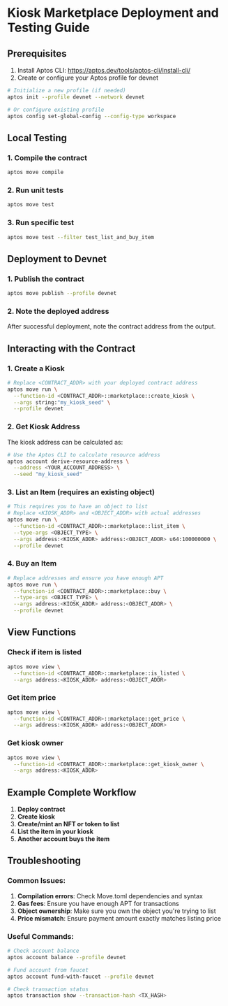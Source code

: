 # Kiosk Marketplace Deployment and Testing Guide

## Prerequisites

1. Install Aptos CLI: https://aptos.dev/tools/aptos-cli/install-cli/
2. Create or configure your Aptos profile for devnet

```bash
# Initialize a new profile (if needed)
aptos init --profile devnet --network devnet

# Or configure existing profile
aptos config set-global-config --config-type workspace
```

## Local Testing

### 1. Compile the contract
```bash
aptos move compile
```

### 2. Run unit tests
```bash
aptos move test
```

### 3. Run specific test
```bash
aptos move test --filter test_list_and_buy_item
```

## Deployment to Devnet

### 1. Publish the contract
```bash
aptos move publish --profile devnet
```

### 2. Note the deployed address
After successful deployment, note the contract address from the output.

## Interacting with the Contract

### 1. Create a Kiosk
```bash
# Replace <CONTRACT_ADDR> with your deployed contract address
aptos move run \
  --function-id <CONTRACT_ADDR>::marketplace::create_kiosk \
  --args string:"my_kiosk_seed" \
  --profile devnet
```

### 2. Get Kiosk Address
The kiosk address can be calculated as:
```bash
# Use the Aptos CLI to calculate resource address
aptos account derive-resource-address \
  --address <YOUR_ACCOUNT_ADDRESS> \
  --seed "my_kiosk_seed"
```

### 3. List an Item (requires an existing object)
```bash
# This requires you to have an object to list
# Replace <KIOSK_ADDR> and <OBJECT_ADDR> with actual addresses
aptos move run \
  --function-id <CONTRACT_ADDR>::marketplace::list_item \
  --type-args <OBJECT_TYPE> \
  --args address:<KIOSK_ADDR> address:<OBJECT_ADDR> u64:100000000 \
  --profile devnet
```

### 4. Buy an Item
```bash
# Replace addresses and ensure you have enough APT
aptos move run \
  --function-id <CONTRACT_ADDR>::marketplace::buy \
  --type-args <OBJECT_TYPE> \
  --args address:<KIOSK_ADDR> address:<OBJECT_ADDR> \
  --profile devnet
```

## View Functions

### Check if item is listed
```bash
aptos move view \
  --function-id <CONTRACT_ADDR>::marketplace::is_listed \
  --args address:<KIOSK_ADDR> address:<OBJECT_ADDR>
```

### Get item price
```bash
aptos move view \
  --function-id <CONTRACT_ADDR>::marketplace::get_price \
  --args address:<KIOSK_ADDR> address:<OBJECT_ADDR>
```

### Get kiosk owner
```bash
aptos move view \
  --function-id <CONTRACT_ADDR>::marketplace::get_kiosk_owner \
  --args address:<KIOSK_ADDR>
```

## Example Complete Workflow

1. **Deploy contract**
2. **Create kiosk**
3. **Create/mint an NFT or token to list**
4. **List the item in your kiosk**
5. **Another account buys the item**

## Troubleshooting

### Common Issues:

1. **Compilation errors**: Check Move.toml dependencies and syntax
2. **Gas fees**: Ensure you have enough APT for transactions
3. **Object ownership**: Make sure you own the object you're trying to list
4. **Price mismatch**: Ensure payment amount exactly matches listing price

### Useful Commands:

```bash
# Check account balance
aptos account balance --profile devnet

# Fund account from faucet
aptos account fund-with-faucet --profile devnet

# Check transaction status
aptos transaction show --transaction-hash <TX_HASH>
```

